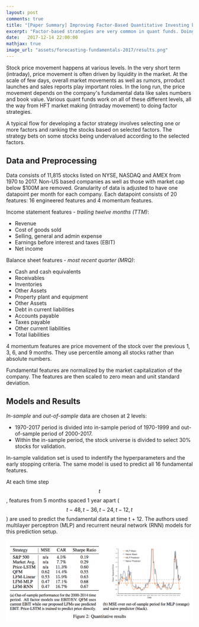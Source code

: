 ```yaml
---
layout: post
comments: true
title: "[Paper Summary] Improving Factor-Based Quantitative Investing by Forecasting Company Fundamentals"
excerpt: "Factor-based strategies are very common in quant funds. Doing a good job of forecasting the fundamentals directly translates into better returns in the factor strategies. The authors used the US company data from 1970 to 2017. They compare MLP/RNN approach against the linear regression and a naive predictor."
date:   2017-12-14 22:00:00
mathjax: true
image_url: "assets/forecasting-fundamentals-2017/results.png"
---
```


Stock price movement happens at various levels. In the very short term (intraday), price movement is often driven
by liquidity in the market. At the scale of few days, overall market movements as well as rumors, prroduct launches and sales reports play important roles. In the long run, the price movement depends on the company's fundamental data like sales numbers and book value. Various quant funds work on all of these different levels, all the way from HFT market making (intraday movement) to doing factor strategies.

A typical flow for developing a factor strategy involves selecting one or more factors and ranking the stocks based on selected factors. The strategy bets on some stocks being undervalued according to the selected factors.

## Data and Preprocessing

Data consists of 11,815 stocks listed on NYSE, NASDAQ and AMEX from 1970 to 2017. Non-US based companies as well as those with market cap below $100M are removed. Granularity of data is adjusted to have one datapoint per month for each company.
Each datapoint consists of 20 features: 16 engineered features and 4 momentum features.

Income statement features - _trailing twelve months (TTM)_:
* Revenue
* Cost of goods sold
* Selling, general and admin expense
* Earnings before interest and taxes (EBIT)
* Net income

Balance sheet features - _most recent quarter (MRQ)_:
* Cash and cash equivalents
* Receivables
* Inventories
* Other Assets
* Property plant and equipment
* Other Assets
* Debt in current liabilities
* Accounts payable
* Taxes payable
* Other current liabilities
* Total liabilities

4 momentum features are price movement of the stock over the previous 1, 3, 6, and 9 months. They use percentile among all stocks rather than absolute numbers.

Fundamental features are normalized by the market capitalization of the company. The features are then scaled to zero mean and unit standard deviation.

## Models and Results

_In-sample_ and _out-of-sample_ data are chosen at 2 levels:
* 1970-2017 period is divided into in-sample period of 1970-1999 and out-of-sample period of 2000-2017.
* Within the in-sample period, the stock universe is divided to select 30% stocks for validation.

In-sample validation set is used to indentify the hyperparameters and the early stopping criteria. The same model is used to predict all 16 fundamental features.

At each time step $$t$$, features from 5 months spaced 1 year apart ($$t-48, t-36, t-24, t-12, t$$) are used to predict the fundamental data at time t + 12. The authors used multilayer perceptron (MLP) and recurrent neural network (RNN) models for this prediction setup.

<img src="/assets/forecasting-fundamentals-2017/results.png">
